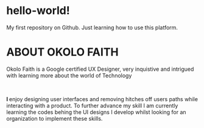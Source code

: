 # hello-world!
My first repository on Github. Just learning how to use this platform.
<h1> ABOUT OKOLO FAITH </h1>
<p> Okolo Faith is a Google certified UX Designer, very inquistive and intrigued with learning more about the world of Technology </p><br>
<p> <b> I </b>enjoy designing user interfaces and removing hitches off users paths while interacting with a product. To further advance my skill I am currently learning the codes behing the UI designs I develop whilst looking for an organization to implement these skills. </p>
